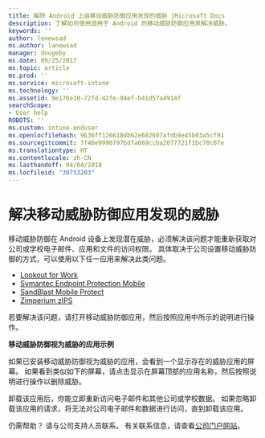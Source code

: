 ```yaml
---
title: 解除 Android 上由移动威胁防御应用发现的威胁 |Microsoft Docs
description: 了解如何使用适用于 Android 的移动威胁防御应用来解决威胁。
keywords: ''
author: lenewsad
ms.author: lanewsad
manager: dougeby
ms.date: 09/25/2017
ms.topic: article
ms.prod: ''
ms.service: microsoft-intune
ms.technology: ''
ms.assetid: 9e176e10-72fd-42fe-94ef-b41d57a4914f
searchScope:
- User help
ROBOTS: ''
ms.custom: intune-enduser
ms.openlocfilehash: 9636ff126618db62e682607afdb9e45b03a5cf91
ms.sourcegitcommit: 7f46e9990797bdfa669ccba2077721f1bc70c07e
ms.translationtype: HT
ms.contentlocale: zh-CN
ms.lasthandoff: 04/04/2018
ms.locfileid: "30753203"
---
```

# <a name="resolve-a-threat-found-by-a-mobile-threat-defense-app"></a>解决移动威胁防御应用发现的威胁

移动威胁防御在 Android 设备上发现潜在威胁，必须解决该问题才能重新获取对公司或学校电子邮件、应用和文件的访问权限。 具体取决于公司设置移动威胁防御的方式，可以使用以下任一应用来解决此类问题。

* [Lookout for Work](you-need-to-resolve-a-threat-found-by-lookout-for-work-android.md)
* [Symantec Endpoint Protection Mobile](you-need-to-resolve-a-threat-found-by-skycure-android.md)
* [SandBlast Mobile Protect](you-need-to-resolve-a-threat-found-by-checkpoint-android.md)
* [Zimperium zIPS](you-need-to-resolve-a-threat-found-by-zips-android.md)

若要解决该问题，请打开移动威胁防御应用，然后按照应用中所示的说明进行操作。

**移动威胁防御视为威胁的应用示例**

如果已安装移动威胁防御视为威胁的应用，会看到一个显示存在的威胁应用的屏幕。 如果看到类似如下的屏幕，请点击显示在屏幕顶部的应用名称，然后按照说明进行操作以删除威胁。

卸载该应用后，你能立即重新访问电子邮件和其他公司或学校数据。 如果忽略卸载该应用的请求，将无法对公司电子邮件和数据进行访问，直到卸载该应用。

仍需帮助？ 请与公司支持人员联系。 有关联系信息，请查看[公司门户网站](https://portal.manage.microsoft.com#HelpDeskDialog)。

